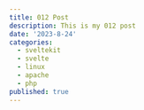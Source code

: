 ```yaml
---
title: 012 Post
description: This is my 012 post
date: '2023-8-24'
categories:
  - sveltekit
  - svelte
  - linux
  - apache
  - php
published: true
---
```


